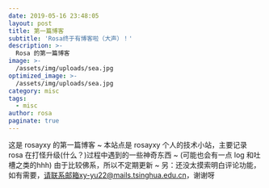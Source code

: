 ```yaml
---
date: 2019-05-16 23:48:05
layout: post
title: 第一篇博客
subtitle: 'Rosa终于有博客啦（大声）！'
description: >-
  Rosa 的第一篇博客
image: >-
  /assets/img/uploads/sea.jpg
optimized_image: >-
  /assets/img/uploads/sea.jpg
category: misc
tags:
  - misc
author: rosa
paginate: true
---
```

  这是 rosayxy 的第一篇博客 ~ 本站点是 rosayxy 个人的技术小站，主要记录 rosa 在打怪升级(什么？)过程中遇到的一些神奇东西 ~ (可能也会有一点 log 和吐槽之类的hhh) 由于比较佛系，所以不定期更新 ~
  另：还没太摸索明白评论功能，如有需要，请联系邮箱xy-yu22@mails.tsinghua.edu.cn，谢谢呀